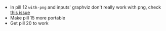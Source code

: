 * In pill 12 `with-png` and inputs' graphviz don't really work with png, check [this issue](https://github.com/NixOS/nix-pills/issues/107)
* Make pill 15 more portable
* Get pill 20 to work
